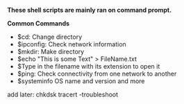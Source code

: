 **These shell scripts are mainly ran on command prompt.**

**Common Commands**
- $cd: Change directory
- $ipconfig: Check network information
- $mkdir: Make directory
- $echo "This is some Text" > FileName.txt
- $Type in the filename with its extension to open it
- $ping: Check connectivity from one network to another
- $systeminfo OS name and version and more

add later:
chkdsk
tracert -troubleshoot